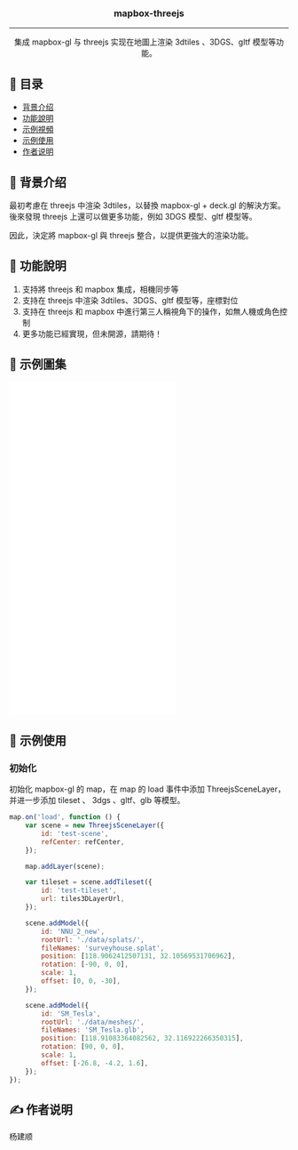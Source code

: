 <h3 align="center">mapbox-threejs</h3>

---

<p align="center"> 集成 mapbox-gl 与 threejs 实现在地圖上渲染 3dtiles 、3DGS、gltf 模型等功能。 
    <br> 
</p>

## 📝 目录

-   [背景介绍](#about)
-   [功能說明](#features)
-   [示例視頻](#demovideos)
-   [示例使用](#getting_started)
-   [作者说明](#authors)

## 🧐 背景介绍 <a name = "about"></a>

最初考慮在 threejs 中渲染 3dtiles，以替換 mapbox-gl + deck.gl 的解決方案。
後來發現 threejs 上還可以做更多功能，例如 3DGS 模型、gltf 模型等。

因此，決定將 mapbox-gl 與 threejs 整合，以提供更強大的渲染功能。

## 🔧 功能說明 <a name = "features"></a>

1. 支持將 threejs 和 mapbox 集成，相機同步等
2. 支持在 threejs 中渲染 3dtiles、3DGS、gltf 模型等，座標對位
3. 支持在 threejs 和 mapbox 中進行第三人稱視角下的操作，如無人機或角色控制
4. 更多功能已經實現，但未開源，請期待！

## 🚀 示例圖集 <a name = "demovideos"></a>

<iframe src="//player.bilibili.com/player.html?isOutside=true&aid=114737316696722&bvid=BV19eK3znEJt&cid=30671307369&p=1" scrolling="no" border="0" frameborder="no" framespacing="0" allowfullscreen="true"></iframe>

<iframe src="//player.bilibili.com/player.html?isOutside=true&aid=114737215969119&bvid=BV1qsK3z4Eo5&cid=30669866445&p=1" scrolling="no" border="0" frameborder="no" framespacing="0" allowfullscreen="true"></iframe>

<iframe src="//player.bilibili.com/player.html?isOutside=true&aid=114736997929491&bvid=BV1iuKGz4EDv&cid=30669800035&p=1" scrolling="no" border="0" frameborder="no" framespacing="0" allowfullscreen="true"></iframe>

<iframe src="//player.bilibili.com/player.html?isOutside=true&aid=114736981087516&bvid=BV1ENKGzFEMa&cid=30669671409&p=1" scrolling="no" border="0" frameborder="no" framespacing="0" allowfullscreen="true"></iframe>

## 🏁 示例使用 <a name = "getting_started"></a>

### 初始化

初始化 mapbox-gl 的 map，在 map 的 load 事件中添加 ThreejsSceneLayer，并进一步添加 tileset 、 3dgs 、gltf、glb 等模型。

```javascript
map.on('load', function () {
    var scene = new ThreejsSceneLayer({
        id: 'test-scene',
        refCenter: refCenter,
    });

    map.addLayer(scene);

    var tileset = scene.addTileset({
        id: 'test-tileset',
        url: tiles3DLayerUrl,
    });

    scene.addModel({
        id: 'NNU_2_new',
        rootUrl: './data/splats/',
        fileNames: 'surveyhouse.splat',
        position: [118.9062412507131, 32.10569531706962],
        rotation: [-90, 0, 0],
        scale: 1,
        offset: [0, 0, -30],
    });

    scene.addModel({
        id: 'SM_Tesla',
        rootUrl: './data/meshes/',
        fileNames: 'SM_Tesla.glb',
        position: [118.91083364082562, 32.116922266350315],
        rotation: [90, 0, 0],
        scale: 1,
        offset: [-26.8, -4.2, 1.6],
    });
});
```

## ✍️ 作者说明 <a name = "authors"></a>

杨建顺
